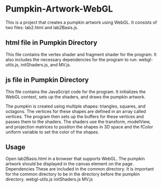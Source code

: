 # Pumpkin-Artwork-WebGL
This is a project that creates a pumpkin artwork using WebGL. It consists of two files: lab2.html and lab2Basis.js.

## html file in Pumpkin Directory
This file contains the vertex shader and fragment shader for the program. It also includes the necessary dependencies for the program to run: webgl-utils.js, initShaders.js, and MV.js.

## js file in Pumpkin Directory
This file contains the JavaScript code for the program. It initializes the WebGL context, sets up the shaders, and draws the pumpkin artwork.

The pumpkin is created using multiple shapes: triangles, squares, and octagons. The vertices for these shapes are defined in an array called vertices. The program then sets up the buffers for these vertices and passes them to the shaders. The shaders use the transform, modelView, and projection matrices to position the shapes in 3D space and the fColor uniform variable to set the color of the shapes.

## Usage
Open lab2Basis.html in a browser that supports WebGL.
The pumpkin artwork should be displayed in the canvas element on the page.
Dependencies
These are included in the common directory. It is important for the common directory to be in the directory before the pumpkin directory.
webgl-utils.js
initShaders.js
MV.js
